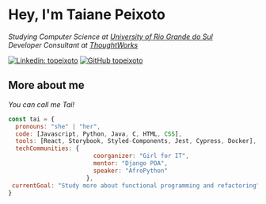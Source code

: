 <h1> Hey, I'm Taiane Peixoto </h1>
<p>
	<em>
		Studying Computer Science at <a href="http://www.ufrgs.br">University of Rio Grande do Sul</a>
	</br>
		Developer Consultant at <a href="https://www.thoughtworks.com">ThoughtWorks</a>
	</em>
</p>

[![Linkedin: topeixoto](https://img.shields.io/badge/-topeixoto-blue?style=flat-square&logo=Linkedin&logoColor=white&link=https://www.linkedin.com/in/topeixoto/)](https://www.linkedin.com/in/topeixoto/)
[![GitHub topeixoto](https://img.shields.io/github/followers/topeixoto?label=follow&style=social)](https://github.com/topeixoto)


<h2> More about me </h2>
<p><em> You can call me Tai!</em></p>

```javascript
const tai = {
  pronouns: "she" | "her",
  code: [Javascript, Python, Java, C, HTML, CSS],
  tools: [React, Storybook, Styled-Components, Jest, Cypress, Docker],
  techCommunities: {
                        coorganizer: "Girl for IT",
                        mentor: "Django POA",
                        speaker: "AfroPython"
                      },
 currentGoal: "Study more about functional programming and refactoring"
}
```
